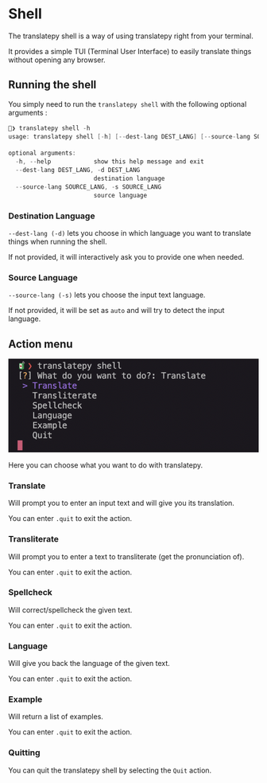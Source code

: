 # Shell

The translatepy shell is a way of using translatepy right from your terminal.

It provides a simple TUI (Terminal User Interface) to easily translate things without opening any browser.

## Running the shell

You simply need to run the `translatepy shell` with the following optional arguments :

```swift
🧃❯ translatepy shell -h                         
usage: translatepy shell [-h] [--dest-lang DEST_LANG] [--source-lang SOURCE_LANG]

optional arguments:
  -h, --help            show this help message and exit
  --dest-lang DEST_LANG, -d DEST_LANG
                        destination language
  --source-lang SOURCE_LANG, -s SOURCE_LANG
                        source language
```

### Destination Language

`--dest-lang (-d)` lets you choose in which language you want to translate things when running the shell.

If not provided, it will interactively ask you to provide one when needed.

### Source Language

`--source-lang (-s)` lets you choose the input text language.

If not provided, it will be set as `auto` and will try to detect the input language.

## Action menu

![translatepy shell — Action menu](./assets/screenshot-action-menu.png)

Here you can choose what you want to do with translatepy.

### Translate

Will prompt you to enter an input text and will give you its translation.

You can enter `.quit` to exit the action.

### Transliterate

Will prompt you to enter a text to transliterate (get the pronunciation of).

You can enter `.quit` to exit the action.

### Spellcheck

Will correct/spellcheck the given text.

You can enter `.quit` to exit the action.

### Language

Will give you back the language of the given text.

You can enter `.quit` to exit the action.

### Example

Will return a list of examples.

You can enter `.quit` to exit the action.

### Quitting

You can quit the translatepy shell by selecting the `Quit` action.
